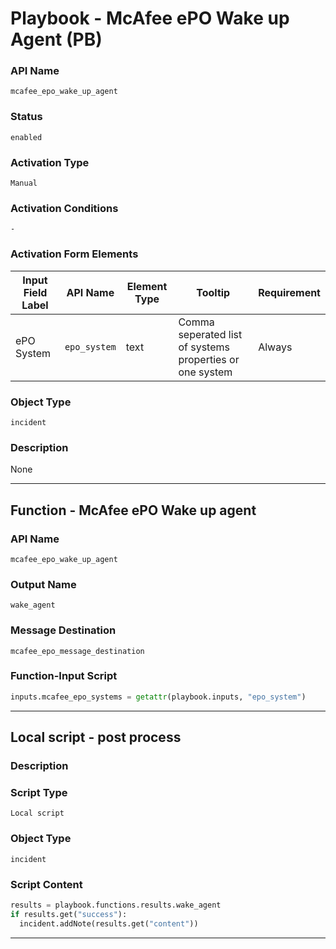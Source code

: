 <!--
    DO NOT MANUALLY EDIT THIS FILE
    THIS FILE IS AUTOMATICALLY GENERATED WITH resilient-sdk codegen
    Generated with resilient-sdk v50.0.151
-->

# Playbook - McAfee ePO Wake up Agent (PB)

### API Name
`mcafee_epo_wake_up_agent`

### Status
`enabled`

### Activation Type
`Manual`

### Activation Conditions
`-`

### Activation Form Elements
| Input Field Label | API Name | Element Type | Tooltip | Requirement |
| ----------------- | -------- | ------------ | ------- | ----------- |
| ePO System | `epo_system` | text | Comma seperated list of systems properties or one system  | Always |

### Object Type
`incident`

### Description
None


---
## Function - McAfee ePO Wake up agent

### API Name
`mcafee_epo_wake_up_agent`

### Output Name
`wake_agent`

### Message Destination
`mcafee_epo_message_destination`

### Function-Input Script
```python
inputs.mcafee_epo_systems = getattr(playbook.inputs, "epo_system")
```

---

## Local script - post process

### Description


### Script Type
`Local script`

### Object Type
`incident`

### Script Content
```python
results = playbook.functions.results.wake_agent
if results.get("success"):
  incident.addNote(results.get("content"))
```

---

